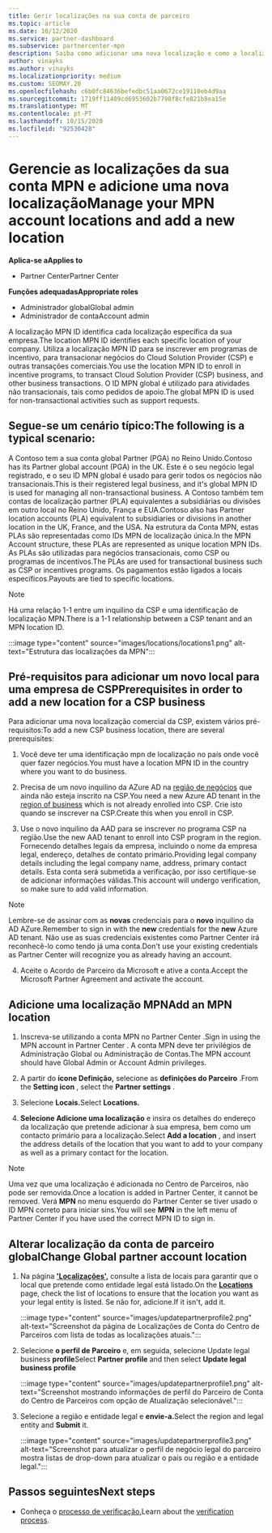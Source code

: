 ```yaml
---
title: Gerir localizações na sua conta de parceiro
ms.topic: article
ms.date: 10/12/2020
ms.service: partner-dashboard
ms.subservice: partnercenter-mpn
description: Saiba como adicionar uma nova localização e como a localização MPN ID é usada em programas de incentivo, negócios de CSP, subscrições e outras transações.
author: vinayks
ms.author: vinayks
ms.localizationpriority: medium
ms.custom: SEOMAY.20
ms.openlocfilehash: c6b0fc84636befedbc51aa0672ce19110eb4d9aa
ms.sourcegitcommit: 1719ff11409cd6953602b7798f8cfe821b8ea15e
ms.translationtype: MT
ms.contentlocale: pt-PT
ms.lasthandoff: 10/15/2020
ms.locfileid: "92530428"
---
```

# <a name="manage-your-mpn-account-locations-and-add-a-new-location"></a><span data-ttu-id="fa32a-103">Gerencie as localizações da sua conta MPN e adicione uma nova localização</span><span class="sxs-lookup"><span data-stu-id="fa32a-103">Manage your MPN account locations and add a new location</span></span>

<span data-ttu-id="fa32a-104">**Aplica-se a**</span><span class="sxs-lookup"><span data-stu-id="fa32a-104">**Applies to**</span></span>

- <span data-ttu-id="fa32a-105">Partner Center</span><span class="sxs-lookup"><span data-stu-id="fa32a-105">Partner Center</span></span>

<span data-ttu-id="fa32a-106">**Funções adequadas**</span><span class="sxs-lookup"><span data-stu-id="fa32a-106">**Appropriate roles**</span></span>

- <span data-ttu-id="fa32a-107">Administrador global</span><span class="sxs-lookup"><span data-stu-id="fa32a-107">Global admin</span></span>
- <span data-ttu-id="fa32a-108">Administrador de conta</span><span class="sxs-lookup"><span data-stu-id="fa32a-108">Account admin</span></span>

<span data-ttu-id="fa32a-109">A localização MPN ID identifica cada localização específica da sua empresa.</span><span class="sxs-lookup"><span data-stu-id="fa32a-109">The location MPN ID identifies each specific location of your company.</span></span> <span data-ttu-id="fa32a-110">Utiliza a localização MPN ID para se inscrever em programas de incentivo, para transacionar negócios do Cloud Solution Provider (CSP) e outras transações comerciais.</span><span class="sxs-lookup"><span data-stu-id="fa32a-110">You use the location MPN ID to enroll in incentive programs, to transact Cloud Solution Provider (CSP) business, and other business transactions.</span></span> <span data-ttu-id="fa32a-111">O ID MPN global é utilizado para atividades não transacionais, tais como pedidos de apoio.</span><span class="sxs-lookup"><span data-stu-id="fa32a-111">The global MPN ID is used for non-transactional activities such as support requests.</span></span>

## <a name="the-following-is-a-typical-scenario"></a><span data-ttu-id="fa32a-112">Segue-se um cenário típico:</span><span class="sxs-lookup"><span data-stu-id="fa32a-112">The following is a typical scenario:</span></span>

<span data-ttu-id="fa32a-113">A Contoso tem a sua conta global Partner (PGA) no Reino Unido.</span><span class="sxs-lookup"><span data-stu-id="fa32a-113">Contoso has its Partner global account (PGA) in the UK.</span></span> <span data-ttu-id="fa32a-114">Este é o seu negócio legal registrado, e o seu ID MPN global é usado para gerir todos os negócios não transacionais.</span><span class="sxs-lookup"><span data-stu-id="fa32a-114">This is their registered legal business, and it's global MPN ID is used for managing all non-transactional business.</span></span> <span data-ttu-id="fa32a-115">A Contoso também tem contas de localização partner (PLA) equivalentes a subsidiárias ou divisões em outro local no Reino Unido, França e EUA.</span><span class="sxs-lookup"><span data-stu-id="fa32a-115">Contoso also has Partner location accounts (PLA) equivalent to subsidiaries or divisions in another location in the UK, France, and the USA.</span></span> <span data-ttu-id="fa32a-116">Na estrutura da Conta MPN, estas PLAs são representadas como IDs MPN de localização única.</span><span class="sxs-lookup"><span data-stu-id="fa32a-116">In the MPN Account structure, these PLAs are represented as unique location MPN IDs.</span></span> <span data-ttu-id="fa32a-117">As PLAs são utilizadas para negócios transacionais, como CSP ou programas de incentivos.</span><span class="sxs-lookup"><span data-stu-id="fa32a-117">The PLAs are used for transactional business such as CSP or incentives programs.</span></span> <span data-ttu-id="fa32a-118">Os pagamentos estão ligados a locais específicos.</span><span class="sxs-lookup"><span data-stu-id="fa32a-118">Payouts are tied to specific locations.</span></span> 

>[!NOTE]
><span data-ttu-id="fa32a-119">Há uma relação 1-1 entre um inquilino da CSP e uma identificação de localização MPN.</span><span class="sxs-lookup"><span data-stu-id="fa32a-119">There is a 1-1 relationship between a CSP tenant and an MPN location ID.</span></span>

:::image type="content" source="images/locations/locations1.png" alt-text="Estrutura das localizações da MPN":::

## <a name="prerequisites-in-order-to-add-a-new-location-for-a-csp-business"></a><span data-ttu-id="fa32a-121">Pré-requisitos para adicionar um novo local para uma empresa de CSP</span><span class="sxs-lookup"><span data-stu-id="fa32a-121">Prerequisites in order to add a new location for a CSP business</span></span>

<span data-ttu-id="fa32a-122">Para adicionar uma nova localização comercial da CSP, existem vários pré-requisitos:</span><span class="sxs-lookup"><span data-stu-id="fa32a-122">To add a new CSP business location, there are several prerequisites:</span></span>

1. <span data-ttu-id="fa32a-123">Você deve ter uma identificação mpn de localização no país onde você quer fazer negócios.</span><span class="sxs-lookup"><span data-stu-id="fa32a-123">You must have a location MPN ID in the country where you want to do business.</span></span>

1. <span data-ttu-id="fa32a-124">Precisa de um novo inquilino da AZure AD na [região de negócios](regional-authorization-overview.md) que ainda não esteja inscrito na CSP.</span><span class="sxs-lookup"><span data-stu-id="fa32a-124">You need a new Azure AD tenant in the [region of business](regional-authorization-overview.md) which is not already enrolled into CSP.</span></span> <span data-ttu-id="fa32a-125">Crie isto quando se inscrever na CSP.</span><span class="sxs-lookup"><span data-stu-id="fa32a-125">Create this when you enroll in CSP.</span></span>
 
3. <span data-ttu-id="fa32a-126">Use o novo inquilino da AAD para se inscrever no programa CSP na região.</span><span class="sxs-lookup"><span data-stu-id="fa32a-126">Use the new AAD tenant to enroll into CSP program in the region.</span></span>
<span data-ttu-id="fa32a-127">Fornecendo detalhes legais da empresa, incluindo o nome da empresa legal, endereço, detalhes de contato primário.</span><span class="sxs-lookup"><span data-stu-id="fa32a-127">Providing legal company details including the legal company name, address, primary contact details.</span></span> <span data-ttu-id="fa32a-128">Esta conta será submetida a verificação, por isso certifique-se de adicionar informações válidas.</span><span class="sxs-lookup"><span data-stu-id="fa32a-128">This account will undergo verification, so make sure to add valid information.</span></span>

>[!NOTE] 
 ><span data-ttu-id="fa32a-129">Lembre-se de assinar com as **novas** credenciais para o **novo** inquilino da AD AZure.</span><span class="sxs-lookup"><span data-stu-id="fa32a-129">Remember to sign in with the **new** credentials for the **new** Azure AD tenant.</span></span> <span data-ttu-id="fa32a-130">Não use as suas credenciais existentes como Partner Center irá reconhecê-lo como tendo já uma conta.</span><span class="sxs-lookup"><span data-stu-id="fa32a-130">Don't use your existing credentials as Partner Center will recognize you as already having an account.</span></span>

4. <span data-ttu-id="fa32a-131">Aceite o Acordo de Parceiro da Microsoft e ative a conta.</span><span class="sxs-lookup"><span data-stu-id="fa32a-131">Accept the Microsoft Partner Agreement and activate the account.</span></span>

## <a name="add-an-mpn-location"></a><span data-ttu-id="fa32a-132">Adicione uma localização MPN</span><span class="sxs-lookup"><span data-stu-id="fa32a-132">Add an MPN location</span></span>

1. <span data-ttu-id="fa32a-133">Inscreva-se utilizando a conta MPN no Partner Center .</span><span class="sxs-lookup"><span data-stu-id="fa32a-133">Sign in using the MPN account in Partner Center .</span></span> <span data-ttu-id="fa32a-134">A conta MPN deve ter privilégios de Administração Global ou Administração de Contas.</span><span class="sxs-lookup"><span data-stu-id="fa32a-134">The MPN account should have Global Admin or Account Admin privileges.</span></span> 

1. <span data-ttu-id="fa32a-135">A partir do **ícone Definição,** selecione as **definições do Parceiro** .</span><span class="sxs-lookup"><span data-stu-id="fa32a-135">From the **Setting icon** , select the **Partner settings** .</span></span>

2. <span data-ttu-id="fa32a-136">Selecione **Locais.**</span><span class="sxs-lookup"><span data-stu-id="fa32a-136">Select **Locations.**</span></span>

3. <span data-ttu-id="fa32a-137">**Selecione Adicione uma localização** e insira os detalhes do endereço da localização que pretende adicionar à sua empresa, bem como um contacto primário para a localização.</span><span class="sxs-lookup"><span data-stu-id="fa32a-137">Select **Add a location** , and insert the address details of the location that you want to add to your company as well as a primary contact for the location.</span></span>

> [!NOTE]
> <span data-ttu-id="fa32a-138">Uma vez que uma localização é adicionada no Centro de Parceiros, não pode ser removida.</span><span class="sxs-lookup"><span data-stu-id="fa32a-138">Once a location is added in Partner Center, it cannot be removed.</span></span> <span data-ttu-id="fa32a-139">Verá **MPN** no menu esquerdo do Partner Center se tiver usado o ID MPN correto para iniciar sins.</span><span class="sxs-lookup"><span data-stu-id="fa32a-139">You will see **MPN** in the left menu of Partner Center if you have used the correct MPN ID to sign in.</span></span>

## <a name="change-global-partner-account-location"></a><span data-ttu-id="fa32a-140">Alterar localização da conta de parceiro global</span><span class="sxs-lookup"><span data-stu-id="fa32a-140">Change Global partner account location</span></span>

1. <span data-ttu-id="fa32a-141">Na página **['Localizações',](https://partner.microsoft.com/pcv/accountsettings/locationsprofile)** consulte a lista de locais para garantir que o local que pretende como entidade legal está listado.</span><span class="sxs-lookup"><span data-stu-id="fa32a-141">On the **[Locations](https://partner.microsoft.com/pcv/accountsettings/locationsprofile)** page, check the list of locations to ensure that the location you want as your legal entity is listed.</span></span> <span data-ttu-id="fa32a-142">Se não for, adicione.</span><span class="sxs-lookup"><span data-stu-id="fa32a-142">If it isn't, add it.</span></span>

   :::image type="content" source="images/updatepartnerprofile2.png" alt-text="Screenshot da página de Localizações de Conta do Centro de Parceiros com lista de todas as localizações atuais.":::

2. <span data-ttu-id="fa32a-144">Selecione **o perfil de Parceiro** e, em seguida, selecione Update legal business **profile**</span><span class="sxs-lookup"><span data-stu-id="fa32a-144">Select **Partner profile** and then select **Update legal business profile**</span></span>

   :::image type="content" source="images/updatepartnerprofile1.png" alt-text="Screenshot mostrando informações de perfil do Parceiro de Conta do Centro de Parceiros com opção de Atualização selecionável.":::

3. <span data-ttu-id="fa32a-146">Selecione a região e entidade legal e **envie-a.**</span><span class="sxs-lookup"><span data-stu-id="fa32a-146">Select the region and legal entity and **Submit** it.</span></span>

   :::image type="content" source="images/updatepartnerprofile3.png" alt-text="Screenshot para atualizar o perfil de negócio legal do parceiro mostra listas de drop-down para atualizar o país ou região e a entidade legal.":::

## <a name="next-steps"></a><span data-ttu-id="fa32a-148">Passos seguintes</span><span class="sxs-lookup"><span data-stu-id="fa32a-148">Next steps</span></span>

- <span data-ttu-id="fa32a-149">Conheça o [processo de verificação.](verification-responses.md)</span><span class="sxs-lookup"><span data-stu-id="fa32a-149">Learn about the [verification process](verification-responses.md).</span></span>

